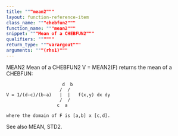 ```yaml
---
title: """mean2"""
layout: function-reference-item
class_name: """chebfun2"""
function_name: """mean2"""
snippet: """Mean of a CHEBFUN2"""
qualifiers: """"""
return_type: """varargout"""
arguments: """(rhs1)"""
---
```


 MEAN2   Mean of a CHEBFUN2
    V = MEAN2(F) returns the mean of a CHEBFUN: 
  
                         d  b
                        /  /   
    V = 1/(d-c)/(b-a)   |  |   f(x,y) dx dy 
                        /  /
                       c  a
  
  	where the domain of F is [a,b] x [c,d]. 
 
  See also MEAN, STD2.
